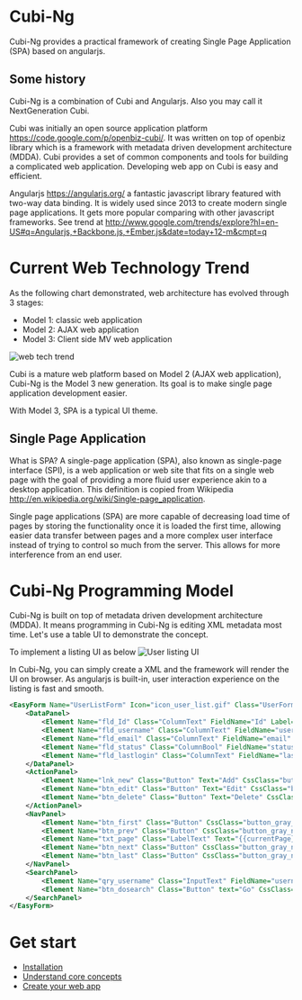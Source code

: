 Cubi-Ng
=======

Cubi-Ng provides a practical framework of creating Single Page Application (SPA) based on angularjs.

Some history
------------

Cubi-Ng is a combination of Cubi and Angularjs. Also you may call it NextGeneration Cubi. 

Cubi was initially an open source application platform https://code.google.com/p/openbiz-cubi/. It was written on top of openbiz library which is a framework with metadata driven development architecture (MDDA). Cubi provides a set of common components and tools for building a complicated web application. Developing web app on Cubi is easy and efficient.

Angularjs https://angularjs.org/ a fantastic javascript library featured with two-way data binding. It is widely used since 2013 to create modern single page applications. It gets more popular comparing with other javascript frameworks. See trend at http://www.google.com/trends/explore?hl=en-US#q=Angularjs,+Backbone.js,+Ember.js&date=today+12-m&cmpt=q

Current Web Technology Trend
============================
As the following chart demonstrated, web architecture has evolved through 3 stages:
- Model 1: classic web application
- Model 2: AJAX web application
- Model 3: Client side MV web application

![web tech trend](http://blog.octo.com/wp-content/uploads/2014/03/web-application-models-over-time.png)

Cubi is a mature web platform based on Model 2 (AJAX web application), Cubi-Ng is the Model 3 new generation. Its goal is to make single page application development easier.

With Model 3, SPA is a typical UI theme.

Single Page Application
-----------------------
What is SPA? A single-page application (SPA), also known as single-page interface (SPI), is a web application or web site that fits on a single web page with the goal of providing a more fluid user experience akin to a desktop application. This definition is copied from Wikipedia http://en.wikipedia.org/wiki/Single-page_application.

Single page applications (SPA) are more capable of decreasing load time of pages by storing the functionality once it is loaded the first time, allowing easier data transfer between pages and a more complex user interface instead of trying to control so much from the server. This allows for more interference from an end user. 

Cubi-Ng Programming Model
=========================
Cubi-Ng is built on top of metadata driven development architecture (MDDA). It means programming in Cubi-Ng is editing XML metadata most time. Let's use a table UI to demonstrate the concept.

To implement a listing UI as below
![User listing UI](https://openbiz-cubi.googlecode.com/svn-history/r5527/trunk/docs/cubi-ng/user_list.png)

In Cubi-Ng, you can simply create a XML and the framework will render the UI on browser. As angularjs is built-in, user  interaction experience on the listing is fast and smooth.
```xml
<EasyForm Name="UserListForm" Icon="icon_user_list.gif" Class="UserForm" Title="User Management" Description="Manage user accounts in the application" BizDataObj="system.do.UserDO" DataService="/system/users" TemplateEngine="Smarty" TemplateFile="system_right_listform.tpl.html"  Access="User.Administer_Users">
    <DataPanel>
        <Element Name="fld_Id" Class="ColumnText" FieldName="Id" Label="ID" Sortable="Y"/>
        <Element Name="fld_username" Class="ColumnText" FieldName="username" Label="Username" Link="{@home:url}/system/user_detail/{{dataobj.Id}}" Sortable="Y"/>
        <Element Name="fld_email" Class="ColumnText" FieldName="email" Label="Email" Sortable="Y"/>
		<Element Name="fld_status" Class="ColumnBool" FieldName="status" Label="Active" Sortable="Y" />
		<Element Name="fld_lastlogin" Class="ColumnText" FieldName="lastlogin" Label="Last Login" Sortable="Y" />
    </DataPanel>
    <ActionPanel>
        <Element Name="lnk_new" Class="Button" Text="Add" CssClass="button_gray_add" Description="new record (Insert)" Link="{@home:url}/system/user_new"/>
        <Element Name="btn_edit" Class="Button" Text="Edit" CssClass="button_gray_m" Link="{@home:url}/system/user_edit/{{selectedId}}"/>
        <Element Name="btn_delete" Class="Button" Text="Delete" CssClass="button_gray_m" Click="delete(selectedIndex)"/>    		
    </ActionPanel> 
    <NavPanel>
        <Element Name="btn_first" Class="Button" CssClass="button_gray_navi first" Click="gotoPage(1)"/>
        <Element Name="btn_prev" Class="Button" CssClass="button_gray_navi prev" Click="gotoPage(currentPage-1)"/>
        <Element Name="txt_page" Class="LabelText" Text="{{currentPage}} of {{totalPage}}"/>
        <Element Name="btn_next" Class="Button" CssClass="button_gray_navi next" Click="gotoPage(currentPage+1)"/>
        <Element Name="btn_last" Class="Button" CssClass="button_gray_navi last" Click="gotoPage(totalPage)"/>
    </NavPanel> 
    <SearchPanel>
        <Element Name="qry_username" Class="InputText" FieldName="username" CssClass="input_text_search"/>
        <Element Name="btn_dosearch" Class="Button" text="Go" CssClass="button_gray" Click="search()"/>       
    </SearchPanel>
</EasyForm>
```

Get start
=========
- [Installation](https://github.com/rockycubi/cubi-ng/wiki/Installation)
- [Understand core concepts](https://github.com/rockycubi/cubi-ng/wiki/Core-Concepts)
- [Create your web app](https://github.com/rockycubi/cubi-ng/wiki/Create-Web-App)
